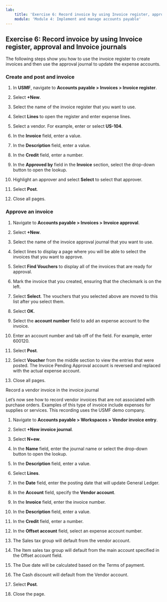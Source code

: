 ```yaml
---
lab:
    title: 'Exercise 6: Record invoice by using Invoice register, approval and Invoice journals'
    module: 'Module 4: Implement and manage accounts payable'
---
```



## Exercise 6: Record invoice by using Invoice register, approval and Invoice journals

The following steps show you how to use the invoice register to create invoices and then use the approval journal to update the expense accounts.

### Create and post and invoice

1. In **USMF**, navigate to **Accounts payable &gt; Invoices &gt; Invoice register**.

2. Select **+New**.

3. Select the name of the invoice register that you want to use.

4. Select **Lines** to open the register and enter expense lines.

5. Select a vendor. For example, enter or select **US-104**.

6. In the **Invoice** field, enter a value.

7. In the **Description** field, enter a value.

8. In the **Credit** field, enter a number.

9. In the **Approved by** field in the **Invoice** section, select the drop-down button to open the lookup.

10. Highlight an approver and select **Select** to select that approver.

11. Select **Post**.

12. Close all pages.

### Approve an invoice

1. Navigate to **Accounts payable &gt; Invoices &gt; Invoice approval**.

2. Select **+New**.

3. Select the name of the invoice approval journal that you want to use.

4. Select lines to display a page where you will be able to select the invoices that you want to approve.

5. Select **Find Vouchers** to display all of the invoices that are ready for approval.

6. Mark the invoice that you created, ensuring that the checkmark is on the left.

7. Select **Select**. The vouchers that you selected above are moved to this list after you select them.

8. Select **OK**.

9. Select the **account number** field to add an expense account to the invoice.

10. Enter an account number and tab off of the field. For example, enter 600120.

11. Select **Post**.

12. Select **Voucher** from the middle section to view the entries that were posted. The Invoice Pending Approval account is reversed and replaced with the actual expense account.

13. Close all pages.

Record a vendor invoice in the invoice journal

Let’s now see how to record vendor invoices that are not associated with purchase orders. Examples of this type of invoice include expenses for supplies or services. This recording uses the USMF demo company.

1. Navigate to **Accounts payable &gt; Workspaces &gt; Vendor invoice entry**.

2. Select **+New invoice journal**.

3. Select **N+ew**.

4. In the **Name** field, enter the journal name or select the drop-down button to open the lookup.

5. In the **Description** field, enter a value.

6. Select **Lines**.

7. In the **Date** field, enter the posting date that will update General Ledger.

8. In the **Account** field, specify the **Vendor account**.

9. In the **Invoice** field, enter the invoice number.

10. In the **Description** field, enter a value.

11. In the **Credit** field, enter a number.

12. In the **Offset account** field, select an expense account number.

13. The Sales tax group will default from the vendor account.

14. The Item sales tax group will default from the main account specified in the Offset account field.

15. The Due date will be calculated based on the Terms of payment.

16. The Cash discount will default from the Vendor account.

17. Select **Post**.

18. Close the page.

 
